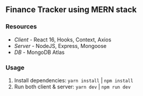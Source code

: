 ## Finance Tracker using MERN stack

### Resources

- _Client_ - React 16, Hooks, Context, Axios
- _Server_ - NodeJS, Express, Mongoose
- _DB_ - MongoDB Atlas

### Usage

1. Install dependencies: `yarn install` | `npm install`
2. Run both client & server: `yarn dev` | `npm run dev`
